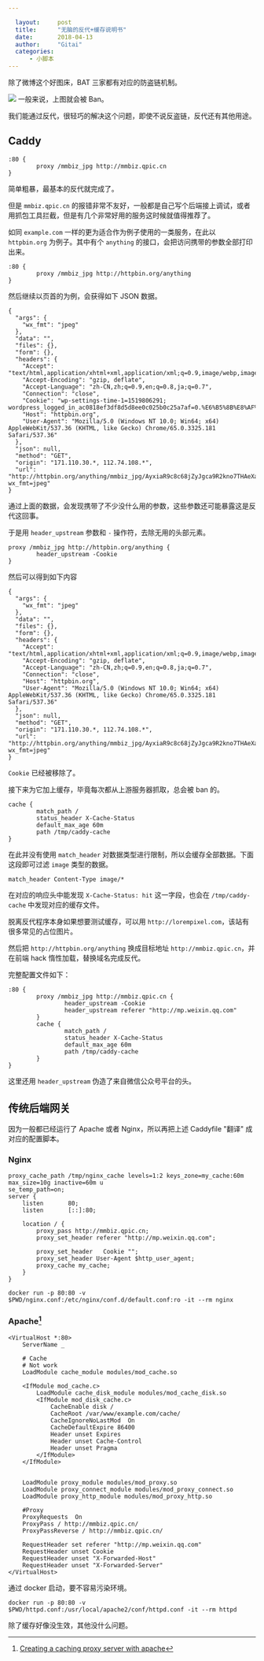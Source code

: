 ```yaml
---

  layout:     post
  title:      "无脑的反代+缓存说明书"
  date:       2018-04-13
  author:     "Gitai"
  categories:
      - 小脚本
---
```



除了微博这个好图床，BAT 三家都有对应的防盗链机制。


![](https://i.loli.net/2019/01/03/5c2dcb995c37e.jpg)
一般来说，上图就会被 Ban。

我们能通过反代，很轻巧的解决这个问题，即使不说反盗链，反代还有其他用途。

<!-- more -->

## Caddy

```
:80 {
        proxy /mmbiz_jpg http://mmbiz.qpic.cn
}
```

简单粗暴，最基本的反代就完成了。

但是 `mmbiz.qpic.cn` 的报错非常不友好，一般都是自己写个后端接上调试，或者用抓包工具拦截，但是有几个非常好用的服务这时候就值得推荐了。

如同 `example.com` 一样的更为适合作为例子使用的一类服务，在此以 `httpbin.org` 为例子。其中有个 `anything` 的接口，会把访问携带的参数全部打印出来。

```
:80 {
        proxy /mmbiz_jpg http://httpbin.org/anything
}
```
然后继续以页首的为例，会获得如下 JSON 数据。

```
{
  "args": {
    "wx_fmt": "jpeg"
  }, 
  "data": "", 
  "files": {}, 
  "form": {}, 
  "headers": {
    "Accept": "text/html,application/xhtml+xml,application/xml;q=0.9,image/webp,image/apng,*/*;q=0.8", 
    "Accept-Encoding": "gzip, deflate", 
    "Accept-Language": "zh-CN,zh;q=0.9,en;q=0.8,ja;q=0.7", 
    "Connection": "close", 
    "Cookie": "wp-settings-time-1=1519806291; wordpress_logged_in_ac0818ef3df8d5d8ee0c025b0c25a7af=0.%E6%B5%8B%E8%AF%95%E7%94%A8%E6%88%B7%7C1520337495%7CB1MSh82sorzJldJf5uyTMNsVyTEwl4ceeAfes3ZqMZT%7Cc3864d5561528961921f2e797322877d945e0c4c0eeeb7633ea7c8d8defc91b9", 
    "Host": "httpbin.org", 
    "User-Agent": "Mozilla/5.0 (Windows NT 10.0; Win64; x64) AppleWebKit/537.36 (KHTML, like Gecko) Chrome/65.0.3325.181 Safari/537.36"
  }, 
  "json": null, 
  "method": "GET", 
  "origin": "171.110.30.*, 112.74.108.*", 
  "url": "http://httpbin.org/anything/mmbiz_jpg/AyxiaR9c8c68jZyJgca9R2kno7THAeXaEoeM4RtLutq6UYFfn5E0gRANz6tVKTXibNMj0GLw969W5Boub5rTJhYg/0?wx_fmt=jpeg"
}
```
通过上面的数据，会发现携带了不少没什么用的参数，这些参数还可能暴露这是反代这回事。

于是用 `header_upstream` 参数和 `-` 操作符，去除无用的头部元素。

```
proxy /mmbiz_jpg http://httpbin.org/anything {
        header_upstream -Cookie
}
```
然后可以得到如下内容

```
{
  "args": {
    "wx_fmt": "jpeg"
  }, 
  "data": "", 
  "files": {}, 
  "form": {}, 
  "headers": {
    "Accept": "text/html,application/xhtml+xml,application/xml;q=0.9,image/webp,image/apng,*/*;q=0.8", 
    "Accept-Encoding": "gzip, deflate", 
    "Accept-Language": "zh-CN,zh;q=0.9,en;q=0.8,ja;q=0.7", 
    "Connection": "close", 
    "Host": "httpbin.org", 
    "User-Agent": "Mozilla/5.0 (Windows NT 10.0; Win64; x64) AppleWebKit/537.36 (KHTML, like Gecko) Chrome/65.0.3325.181 Safari/537.36"
  }, 
  "json": null, 
  "method": "GET", 
  "origin": "171.110.30.*, 112.74.108.*", 
  "url": "http://httpbin.org/anything/mmbiz_jpg/AyxiaR9c8c68jZyJgca9R2kno7THAeXaEoeM4RtLutq6UYFfn5E0gRANz6tVKTXibNMj0GLw969W5Boub5rTJhYg/0?wx_fmt=jpeg"
}
```
`Cookie` 已经被移除了。

接下来为它加上缓存，毕竟每次都从上游服务器抓取，总会被 ban 的。

```
cache {
        match_path /
        status_header X-Cache-Status
        default_max_age 60m
        path /tmp/caddy-cache
}
```
在此并没有使用 `match_header` 对数据类型进行限制，所以会缓存全部数据。下面这段即可过滤 `image` 类型的数据。

```
match_header Content-Type image/*
```

在对应的响应头中能发现 `X-Cache-Status: hit` 这一字段，也会在 `/tmp/caddy-cache` 中发现对应的缓存文件。

脱离反代程序本身如果想要测试缓存，可以用 `http://lorempixel.com`，该站有很多常见的占位图片。

然后把 `http://httpbin.org/anything` 换成目标地址 `http://mmbiz.qpic.cn`，并在前端 hack 惰性加载，替换域名完成反代。

完整配置文件如下：

```
:80 {
        proxy /mmbiz_jpg http://mmbiz.qpic.cn {
                header_upstream -Cookie
				header_upstream referer "http://mp.weixin.qq.com"
        }
        cache {
                match_path /
                status_header X-Cache-Status
                default_max_age 60m
                path /tmp/caddy-cache
        }
}
```
这里还用 `header_upstream` 伪造了来自微信公众号平台的头。

## 传统后端网关

因为一般都已经运行了 Apache 或者 Nginx，所以再把上述 Caddyfile "翻译" 成对应的配置脚本。

### Nginx

```
proxy_cache_path /tmp/nginx_cache levels=1:2 keys_zone=my_cache:60m max_size=10g inactive=60m u
se_temp_path=on;
server {
    listen       80;
    listen       [::]:80;

    location / {
        proxy_pass http://mmbiz.qpic.cn;
        proxy_set_header referer "http://mp.weixin.qq.com";

        proxy_set_header   Cookie "";
        proxy_set_header User-Agent $http_user_agent;
        proxy_cache my_cache;
    }
}
```
```
docker run -p 80:80 -v $PWD/nginx.conf:/etc/nginx/conf.d/default.conf:ro -it --rm nginx
```
### Apache[^creating-a-caching-proxy-server-with-apache]

```
<VirtualHost *:80>
	ServerName _

	# Cache
	# Not work
	LoadModule cache_module modules/mod_cache.so

	<IfModule mod_cache.c>
		LoadModule cache_disk_module modules/mod_cache_disk.so
		<IfModule mod_disk_cache.c>
			CacheEnable disk /
			CacheRoot /var/www/example.com/cache/
			CacheIgnoreNoLastMod  On
			CacheDefaultExpire 86400
			Header unset Expires
			Header unset Cache-Control
			Header unset Pragma 
		</IfModule> 
	</IfModule>


	LoadModule proxy_module modules/mod_proxy.so
	LoadModule proxy_connect_module modules/mod_proxy_connect.so
	LoadModule proxy_http_module modules/mod_proxy_http.so

	#Proxy 
	ProxyRequests  On 
	ProxyPass / http://mmbiz.qpic.cn/
	ProxyPassReverse / http://mmbiz.qpic.cn/

	RequestHeader set referer "http://mp.weixin.qq.com"
	RequestHeader unset Cookie
	RequestHeader unset "X-Forwarded-Host"
	RequestHeader unset "X-Forwarded-Server"
</VirtualHost>
```
通过 docker 启动，要不容易污染环境。

```
docker run -p 80:80 -v $PWD/httpd.conf:/usr/local/apache2/conf/httpd.conf -it --rm httpd
```
除了缓存好像没生效，其他没什么问题。


[^creating-a-caching-proxy-server-with-apache]: [Creating a caching proxy server with apache](https://aoeex.com/phile/creating-a-caching-proxy-server-with-apache/)

